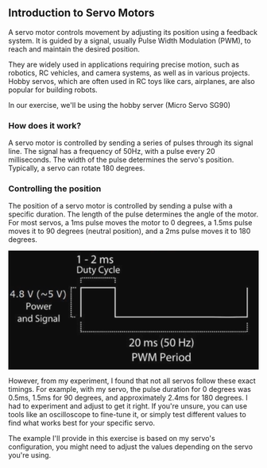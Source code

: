 ## Introduction to Servo Motors

A servo motor controls movement by adjusting its position using a feedback system. It is guided by a signal, usually Pulse Width Modulation (PWM), to reach and maintain the desired position.

They are widely used in applications requiring precise motion, such as robotics, RC vehicles, and camera systems, as well as in various projects.  Hobby servos, which are often used in RC toys like cars, airplanes, are also popular for building robots.

In our exercise, we'll be using the hobby server (Micro Servo SG90)

### How does it work?

A servo motor is controlled by sending a series of pulses through its signal line. The signal has a frequency of 50Hz, with a pulse every 20 milliseconds. The width of the pulse determines the servo's position. Typically, a servo can rotate 180 degrees.


### Controlling the position
The position of a servo motor is controlled by sending a pulse with a specific duration. The length of the pulse determines the angle of the motor. For most servos, a 1ms pulse moves the motor to 0 degrees, a 1.5ms pulse moves it to 90 degrees (neutral position), and a 2ms pulse moves it to 180 degrees.

<img style="display: block; margin: auto;" alt="pico2" src="./images/servo-pwm.png"/>

However, from my experiment, I found that not all servos follow these exact timings. For example, with my servo, the pulse duration for 0 degrees was 0.5ms, 1.5ms for 90 degrees, and approximately 2.4ms for 180 degrees. I had to experiment and adjust to get it right. If you're unsure, you can use tools like an oscilloscope to fine-tune it, or simply test different values to find what works best for your specific servo. 

The example I'll provide in this exercise is based on my servo's configuration, you might need to adjust the values depending on the servo you're using.
